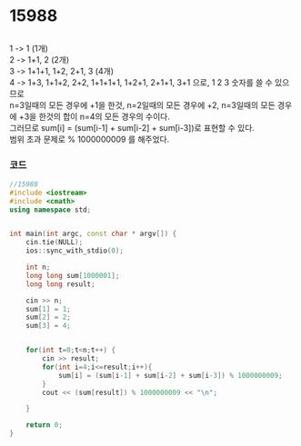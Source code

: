 # 15988

##

1 -> 1 (1개)  
2 -> 1+1, 2 (2개)  
3 -> 1+1+1, 1+2, 2+1, 3 (4개)  
4 -> 1+3, 1+1+2, 2+2, 1+1+1+1, 1+2+1, 2+1+1, 3+1 으로, 1 2 3 숫자를 쓸 수 있으므로  
n=3일때의 모든 경우에 +1을 한것, n=2일때의 모든 경우에 +2, n=3일때의 모든 경우에 +3을 한것의 합이 n=4의 모든 경우의 수이다.  
그러므로 sum[i] = (sum[i-1] + sum[i-2] + sum[i-3])로 표현할 수 있다.  
범위 초과 문제로 % 1000000009 를 해주었다.

### 코드

```c++
//15988
#include <iostream>
#include <cmath>
using namespace std;


int main(int argc, const char * argv[]) {
    cin.tie(NULL);
    ios::sync_with_stdio(0);

    int n;
    long long sum[1000001];
    long long result;

    cin >> n;
    sum[1] = 1;
    sum[2] = 2;
    sum[3] = 4;


    for(int t=0;t<n;t++) {
        cin >> result;
        for(int i=4;i<=result;i++){
            sum[i] = (sum[i-1] + sum[i-2] + sum[i-3]) % 1000000009;
        }
        cout << (sum[result]) % 1000000009 << "\n";

    }

    return 0;
}



```
